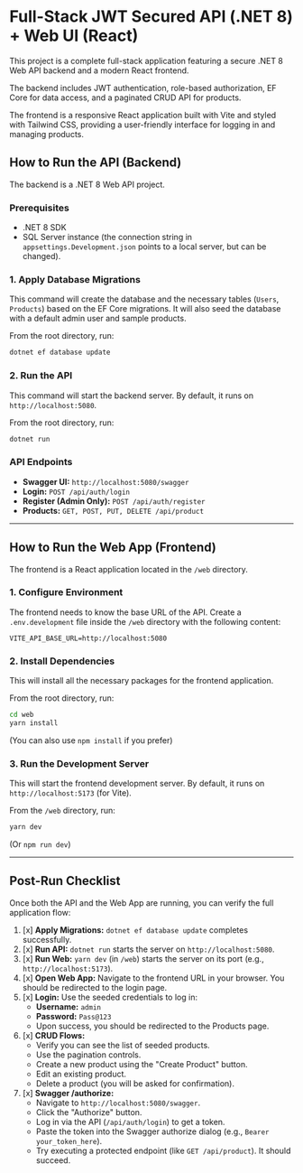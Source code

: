 # Full-Stack JWT Secured API (.NET 8) + Web UI (React)

This project is a complete full-stack application featuring a secure .NET 8 Web API backend and a modern React frontend.

The backend includes JWT authentication, role-based authorization, EF Core for data access, and a paginated CRUD API for products.

The frontend is a responsive React application built with Vite and styled with Tailwind CSS, providing a user-friendly interface for logging in and managing products.

## How to Run the API (Backend)

The backend is a .NET 8 Web API project.

### Prerequisites
- .NET 8 SDK
- SQL Server instance (the connection string in `appsettings.Development.json` points to a local server, but can be changed).

### 1. Apply Database Migrations
This command will create the database and the necessary tables (`Users`, `Products`) based on the EF Core migrations. It will also seed the database with a default admin user and sample products.

From the root directory, run:
```bash
dotnet ef database update
```

### 2. Run the API
This command will start the backend server. By default, it runs on `http://localhost:5080`.

From the root directory, run:
```bash
dotnet run
```

### API Endpoints
- **Swagger UI:** `http://localhost:5080/swagger`
- **Login:** `POST /api/auth/login`
- **Register (Admin Only):** `POST /api/auth/register`
- **Products:** `GET, POST, PUT, DELETE /api/product`

---

## How to Run the Web App (Frontend)

The frontend is a React application located in the `/web` directory.

### 1. Configure Environment
The frontend needs to know the base URL of the API. Create a `.env.development` file inside the `/web` directory with the following content:

```
VITE_API_BASE_URL=http://localhost:5080
```

### 2. Install Dependencies
This will install all the necessary packages for the frontend application.

From the root directory, run:
```bash
cd web
yarn install
```
(You can also use `npm install` if you prefer)

### 3. Run the Development Server
This will start the frontend development server. By default, it runs on `http://localhost:5173` (for Vite).

From the `/web` directory, run:
```bash
yarn dev
```
(Or `npm run dev`)

---

## Post-Run Checklist

Once both the API and the Web App are running, you can verify the full application flow:

1.  [x] **Apply Migrations:** `dotnet ef database update` completes successfully.
2.  [x] **Run API:** `dotnet run` starts the server on `http://localhost:5080`.
3.  [x] **Run Web:** `yarn dev` (in `/web`) starts the server on its port (e.g., `http://localhost:5173`).
4.  [x] **Open Web App:** Navigate to the frontend URL in your browser. You should be redirected to the login page.
5.  [x] **Login:** Use the seeded credentials to log in:
    -   **Username:** `admin`
    -   **Password:** `Pass@123`
    -   Upon success, you should be redirected to the Products page.
6.  [x] **CRUD Flows:**
    -   Verify you can see the list of seeded products.
    -   Use the pagination controls.
    -   Create a new product using the "Create Product" button.
    -   Edit an existing product.
    -   Delete a product (you will be asked for confirmation).
7.  [x] **Swagger /authorize:**
    -   Navigate to `http://localhost:5080/swagger`.
    -   Click the "Authorize" button.
    -   Log in via the API (`/api/auth/login`) to get a token.
    -   Paste the token into the Swagger authorize dialog (e.g., `Bearer your_token_here`).
    -   Try executing a protected endpoint (like `GET /api/product`). It should succeed.
